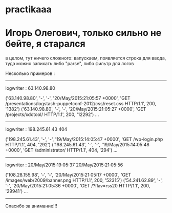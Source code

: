 # practikaaa
Игорь Олегович, только сильно не бейте, я старался
==================================================
в целом, тут ничего сложного:
вапускаем, появляется строка для ввода,
туда можно запихать либо "parse", либо фильтр для логов

Несколько примеров :
____________________________________
logwriter : 63.140.98.80 

('63.140.98.80', '-', '-', '20/May/2015:21:05:57 +0000', 'GET /presentations/logstash-puppetconf-2012/css/reset.css HTTP/1.1', 200, '1382')
('63.140.98.80', '-', '-', '20/May/2015:21:05:27 +0000', 'GET /projects/xdotool/ HTTP/1.1', 200, '12292')
...
____________________________________
logwriter : 198.245.61.43 404

('198.245.61.43', '-', '-', '19/May/2015:14:05:47 +0000', 'GET /wp-login.php HTTP/1.1', 404, '292')
('198.245.61.43', '-', '-', '19/May/2015:14:05:48 +0000', 'GET /administrator/ HTTP/1.1', 404, '294')
...
____________________________________
logwriter : 20/May/2015:19:05:37 20/May/2015:21:05:56

('108.28.155.98', '-', '-', '20/May/2015:21:05:17 +0000', 'GET /images/web/2009/banner.png HTTP/1.1', 200, '52315')
('54.241.62.89', '-', '-', '20/May/2015:21:05:36 +0000', 'GET /?flav=rss20 HTTP/1.1', 200, '29941')
...
____________________________________

Спасибо за внимание!!!

